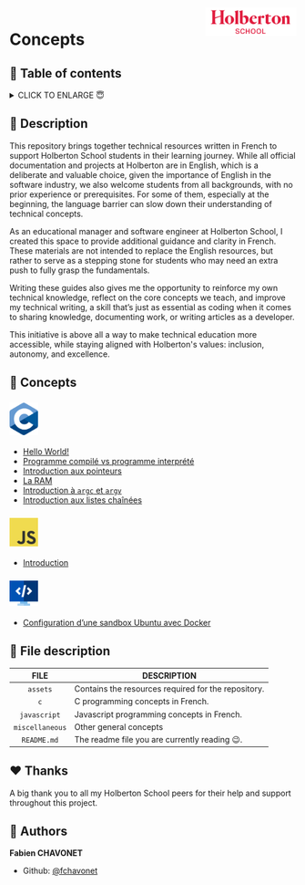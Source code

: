 <img height="50px" align="right" src="https://raw.githubusercontent.com/fchavonet/fchavonet/main/assets/images/logo-holberton_school.png" alt="Holberton School logo">

# Concepts

## 🔖 Table of contents

<details>
    <summary>
          CLICK TO ENLARGE 😇
    </summary>
    📄 <a href="#description">Description</a>
    <br>
    📘 <a href="#concepts">Concepts</a>
    <br>
    📂 <a href="#files-description">Files description</a>
    <br>
    ♥️ <a href="#thanks">Thanks</a>
    <br>
    👷 <a href="#authors">Authors</a>
</details>

## 📄 <span id="description">Description</span>

This repository brings together technical resources written in French to support Holberton School students in their learning journey. While all official documentation and projects at Holberton are in English, which is a deliberate and valuable choice, given the importance of English in the software industry, we also welcome students from all backgrounds, with no prior experience or prerequisites. For some of them, especially at the beginning, the language barrier can slow down their understanding of technical concepts.

As an educational manager and software engineer at Holberton School, I created this space to provide additional guidance and clarity in French. These materials are not intended to replace the English resources, but rather to serve as a stepping stone for students who may need an extra push to fully grasp the fundamentals.

Writing these guides also gives me the opportunity to reinforce my own technical knowledge, reflect on the core concepts we teach, and improve my technical writing, a skill that’s just as essential as coding when it comes to sharing knowledge, documenting work, or writing articles as a developer.

This initiative is above all a way to make technical education more accessible, while staying aligned with Holberton's values: inclusion, autonomy, and excellence.

## 📘 <span id="concepts">Concepts</span>

### <img width="50px" src="https://raw.githubusercontent.com/fchavonet/fchavonet/main/assets/images/logo-c.png" alt="C logo">

- [Hello World!](./c/c-000-hello_world!.md)
- [Programme compilé vs programme interprété](./c/c-001-programme_compile_vs_programme_interprete.md)
- [Introduction aux pointeurs](./c/c-002-introduction_aux_pointeurs.md)
- [La RAM](./c/c-003-la_ram.md)
- [Introduction à `argc` et `argv`](./c/c-004-introduction_a_argc_et_argv.md)
- [Introduction aux listes chaînées](./c/c-005-introduction_aux_listes_chainees.md)

### <img width="50px" src="https://raw.githubusercontent.com/fchavonet/fchavonet/main/assets/images/logo-javascript.png" alt="JavaScript logo">

- [Introduction](./javascript/000-introduction.md)

### <img width="50px" src="https://raw.githubusercontent.com/fchavonet/fchavonet/main/assets/images/logo-miscellaneous.png" alt="Miscellaneous logo">

- [Configuration d’une sandbox Ubuntu avec Docker](./miscellaneous/mac-001-configuration_d_une_sandbox_ubuntu_avec_docker.md)

## 📂 <span id="files-description">File description</span>

| **FILE**        | **DESCRIPTION**                                     |
| :-------------: | --------------------------------------------------- |
| `assets`        | Contains the resources required for the repository. |
| `c`             | C programming concepts in French.                   | 
| `javascript`    | Javascript programming concepts in French.          |
| `miscellaneous` | Other general concepts                              |
| `README.md`     | The readme file you are currently reading 😉.       |

## ♥️ <span id="thanks">Thanks</span>

A big thank you to all my Holberton School peers for their help and support throughout this project.

## 👷 <span id="authors">Authors</span>

**Fabien CHAVONET**
- Github: [@fchavonet](https://github.com/fchavonet)
